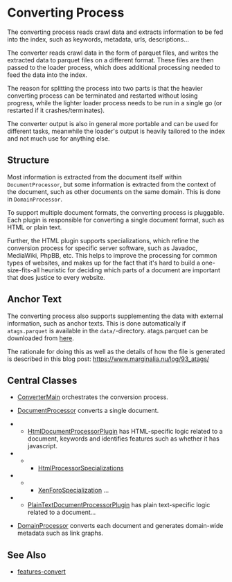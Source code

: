 # Converting Process

The converting process reads crawl data and extracts information to be fed into the index,
such as keywords, metadata, urls, descriptions...

The converter reads crawl data in the form of parquet files, and writes the extracted data to parquet 
files on a different format.  These files are then passed to the loader process, which does additional 
processing needed to feed the data into the index.

The reason for splitting the process into two parts is that the heavier converting process can be terminated
and restarted without losing progress, while the lighter loader process needs to be run in a single
go (or restarted if it crashes/terminates).

The converter output is also in general more portable and can be used for different tasks, meanwhile the
loader's output is heavily tailored to the index and not much use for anything else.

## Structure

Most information is extracted from the document itself within `DocumentProcessor`, but some information is extracted from the
context of the document, such as other documents on the same domain.  This is done in `DomainProcessor`.

To support multiple document formats, the converting process is pluggable. Each plugin is responsible for
converting a single document format, such as HTML or plain text.  

Further, the HTML plugin supports specializations, which refine the conversion process for specific 
server software, such as Javadoc, MediaWiki, PhpBB, etc.  This helps to improve the processing for 
common types of websites, and makes up for the fact that it's hard to build a one-size-fits-all heuristic
for deciding which parts of a document are important that does justice to every website.

## Anchor Text

The converting process also supports supplementing the data with external information, such as anchor texts. 
This is done automatically if `atags.parquet` is available in the `data/`-directory.  atags.parquet can be
downloaded from [here](https://downloads.marginalia.nu/exports/). 

The rationale for doing this as well as the details of how the file is generated is described in this blog post: 
https://www.marginalia.nu/log/93_atags/ 

## Central Classes

* [ConverterMain](src/main/java/nu/marginalia/converting/ConverterMain.java) orchestrates the conversion process.
* [DocumentProcessor](src/main/java/nu/marginalia/converting/processor/DocumentProcessor.java) converts a single document.
* - [HtmlDocumentProcessorPlugin](src/main/java/nu/marginalia/converting/processor/plugin/HtmlDocumentProcessorPlugin.java) 
has HTML-specific logic related to a document, keywords and identifies features such as whether it has javascript.
* * - [HtmlProcessorSpecializations](src/main/java/nu/marginalia/converting/processor/plugin/specialization/HtmlProcessorSpecializations.java)
* * - [XenForoSpecialization](src/main/java/nu/marginalia/converting/processor/plugin/specialization/XenForoSpecialization.java) ...
* - [PlainTextDocumentProcessorPlugin](src/main/java/nu/marginalia/converting/processor/plugin/PlainTextDocumentProcessorPlugin.java)
  has plain text-specific logic related to a document...

* [DomainProcessor](src/main/java/nu/marginalia/converting/processor/DomainProcessor.java) converts each document and 
generates domain-wide metadata such as link graphs.

## See Also

* [features-convert](../../features-convert/)